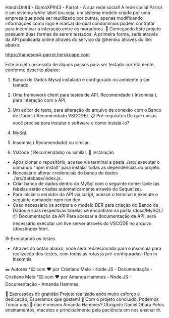 HandsOn#4 - GamaXP#43 - Parrot - A sua rede social!
A rede social Parrot é um sistema white label (ou seja, um sistema modelo criado por
uma empresa que pode ser reutilizado por outras, apenas modificando informações
como logo e marca) do qual condomínios podem contratar para incentivar a interação
entre os moradores.
🚀 Começando
Este projeto possuem duas formas de serem testados. A primeira forma, seria através da API publicada online através do serviço da @heroku através do link abaixo:

https://handson4-parrot.herokuapp.com

Este projeto necessita de alguns passos para ser testado corretamente, conforme descrito abaixo:

1. Banco de Dados Mysql instalado e configurado no ambiente a ser testado.
2. Uma framework client para testes de API. Recomendado ( Insomnia ), para interação com a API.
3. Um editor de texto, para alteração do arquivo de conexão com o Banco de Dados ( Recomendado VSCODE).
📋 Pré-requisitos
De que coisas você precisa para instalar o software e como instalá-lo?

1. MySql.
2. Insomnia ( Recomendado) ou similar.
3. VsCode ( Recomendado) ou similar.
🔧 Instalação
- Após clonar o repositório, acesse via terminal a pasta ./src/ executar o comando "npm install" para instalar todas as dependências do projeto.
- Necessário alterar credenciais do banco de dados ./src/database/index.js.
- Criar banco de dados dentro do MySql com o seguinte nome: lavie (as tabelas serão criadas automaticamente através do Sequelize).
- Para iniciar o servidor da API via script, acesse o terminal e execute o seguinte comando: npm run dev
- Caso necessário os scripts e o modelo DER para criação do Banco de Dados e suas respectivas tabelas se encontram na pasta /docs/MySQL/
📦 Documentação da API
Para acessar a documentação da API, será necessário executar um live server através do VSCODE no arquivo /docs/index.html.

⚙️ Executando os testes
- Atraves do botão abaixo, você será redirecionado para o insomnia para realização dos testes, com todas as rotas já pré-configuradas:
Run in Insomnia

✒️ Autores
*⌨️ com ❤️ por Cristiano Melo - Node.JS - Documentação - Cristiano Melo
*⌨️ com ❤️ por Amanda Hammes - Node.JS - Documentação - Amanda Hammes

🎁 Expressões de gratidão
Projeto realizado após muito esforço e dedicação, Esperamos que gostem! 📢
Com o projeto concluído. Podemos Tomar uma 🍺 não é mesmo Amanda Hammes?
Obrigado Daniel Obara Pelos ensinamentos, macetes e principalmente pela paciência em nos ensinar 🤓.
